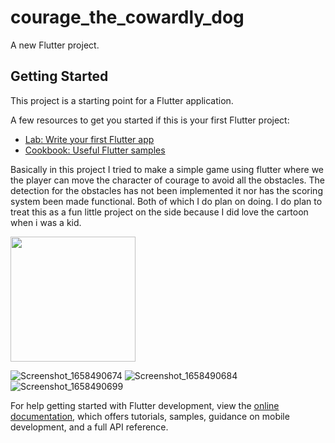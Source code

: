# courage_the_cowardly_dog

A new Flutter project.

## Getting Started

This project is a starting point for a Flutter application.

A few resources to get you started if this is your first Flutter project:

- [Lab: Write your first Flutter app](https://docs.flutter.dev/get-started/codelab)
- [Cookbook: Useful Flutter samples](https://docs.flutter.dev/cookbook)


Basically in this project I tried to make a simple game using flutter where we the player can move the character of courage to avoid all the obstacles. The detection for the obstacles has not been implemented it nor has the scoring system been made functional. Both of which I do plan on doing. I do plan to treat this as a fun little project on the side because I did love the cartoon when i was a kid.


<img src="http://user-images.githubusercontent.com/47080798/180434097-49bc31a5-bd57-469e-b5c6-eea9a4cb2002.png" width="200" height="200" />

![Screenshot_1658490674](https://user-images.githubusercontent.com/47080798/180434097-49bc31a5-bd57-469e-b5c6-eea9a4cb2002.png)
![Screenshot_1658490684](https://user-images.githubusercontent.com/47080798/180434113-b5929c37-eb5c-41d4-90c4-e77cc0f20437.png)
![Screenshot_1658490699](https://user-images.githubusercontent.com/47080798/180434128-fd4d9150-efff-4b6c-b10c-407d96794764.png)



For help getting started with Flutter development, view the
[online documentation](https://docs.flutter.dev/), which offers tutorials,
samples, guidance on mobile development, and a full API reference.
